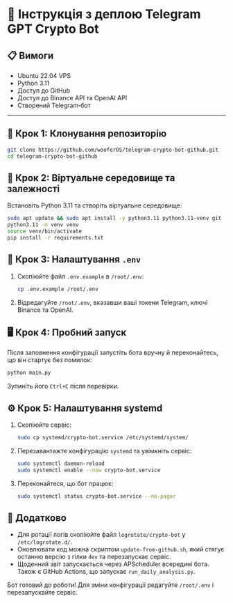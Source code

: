 # 🚀 Інструкція з деплою Telegram GPT Crypto Bot

## 📋 Вимоги
- Ubuntu 22.04 VPS
- Python 3.11
- Доступ до GitHub
- Доступ до Binance API та OpenAI API
- Створений Telegram‑бот

---

## 🔧 Крок 1: Клонування репозиторію
```bash
git clone https://github.com/wooferOS/telegram-crypto-bot-github.git
cd telegram-crypto-bot-github
```

## 🐍 Крок 2: Віртуальне середовище та залежності
Встановіть Python 3.11 та створіть віртуальне середовище:
```bash
sudo apt update && sudo apt install -y python3.11 python3.11-venv git
python3.11 -m venv venv
source venv/bin/activate
pip install -r requirements.txt
```

## 🔑 Крок 3: Налаштування `.env`
1. Скопіюйте файл `.env.example` в `/root/.env`:
   ```bash
   cp .env.example /root/.env
   ```
2. Відредагуйте `/root/.env`, вказавши ваші токени Telegram, ключі Binance та OpenAI.

## 🖥 Крок 4: Пробний запуск
Після заповнення конфігурації запустіть бота вручну й переконайтесь, що він стартує без помилок:
```bash
python main.py
```
Зупиніть його `Ctrl+C` після перевірки.

## ⚙️ Крок 5: Налаштування systemd
1. Скопіюйте сервіс:
   ```bash
   sudo cp systemd/crypto-bot.service /etc/systemd/system/
   ```
2. Перезавантажте конфігурацію `systemd` та увімкніть сервіс:
   ```bash
   sudo systemctl daemon-reload
   sudo systemctl enable --now crypto-bot.service
   ```
3. Переконайтеся, що бот працює:
   ```bash
   sudo systemctl status crypto-bot.service --no-pager
   ```

## 📝 Додатково
- Для ротації логів скопіюйте файл `logrotate/crypto-bot` у `/etc/logrotate.d/`.
- Оновлювати код можна скриптом `update-from-github.sh`, який стягує останню версію з гілки `dev` та перезапускає сервіс.
- Щоденний звіт запускається через APScheduler всередині бота. Також є GitHub Actions, що запускає `run_daily_analysis.py`.

Бот готовий до роботи! Для зміни конфігурації редагуйте `/root/.env` і перезапускайте сервіс.
